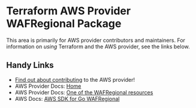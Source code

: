 # Terraform AWS Provider WAFRegional Package

This area is primarily for AWS provider contributors and maintainers. For information on _using_ Terraform and the AWS provider, see the links below.


## Handy Links
* [Find out about contributing](../../../docs/contributing) to the AWS provider!
* AWS Provider Docs: [Home](https://registry.terraform.io/providers/hashicorp/aws/latest/docs)
* AWS Provider Docs: [One of the WAFRegional resources](https://registry.terraform.io/providers/hashicorp/aws/latest/docs/resources/wafregional_byte_match_set)
* AWS Docs: [AWS SDK for Go WAFRegional](https://docs.aws.amazon.com/sdk-for-go/api/service/wafregional/)
